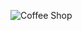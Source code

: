 ![Coffee Shop](https://github.com/farhankamil/coffee_shop/assets/86393497/d803ca5a-fa6c-4acc-ae1a-17ac5f50ff1f)

